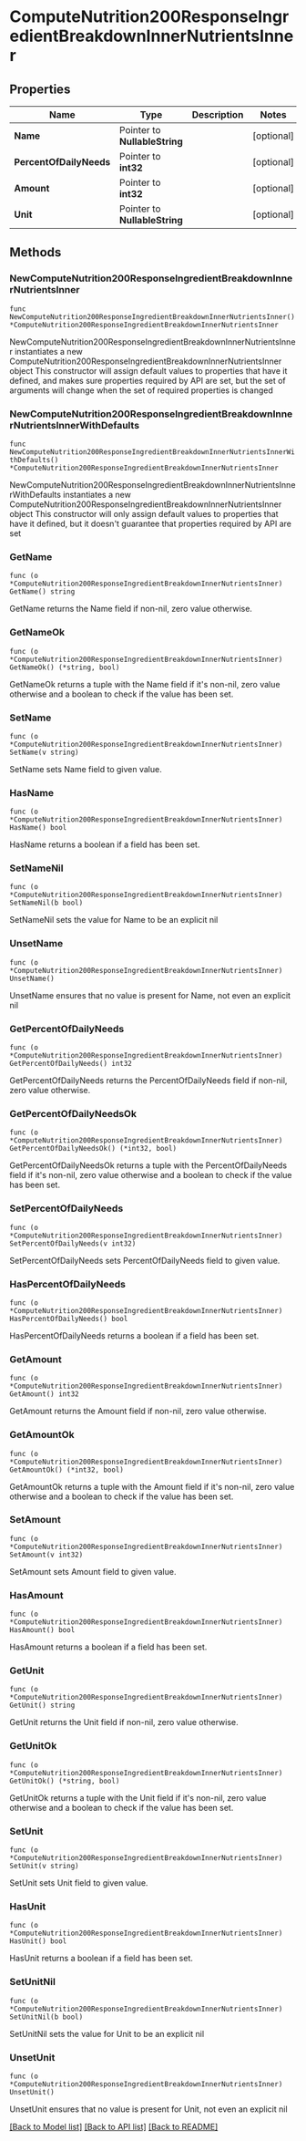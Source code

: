 # ComputeNutrition200ResponseIngredientBreakdownInnerNutrientsInner

## Properties

Name | Type | Description | Notes
------------ | ------------- | ------------- | -------------
**Name** | Pointer to **NullableString** |  | [optional] 
**PercentOfDailyNeeds** | Pointer to **int32** |  | [optional] 
**Amount** | Pointer to **int32** |  | [optional] 
**Unit** | Pointer to **NullableString** |  | [optional] 

## Methods

### NewComputeNutrition200ResponseIngredientBreakdownInnerNutrientsInner

`func NewComputeNutrition200ResponseIngredientBreakdownInnerNutrientsInner() *ComputeNutrition200ResponseIngredientBreakdownInnerNutrientsInner`

NewComputeNutrition200ResponseIngredientBreakdownInnerNutrientsInner instantiates a new ComputeNutrition200ResponseIngredientBreakdownInnerNutrientsInner object
This constructor will assign default values to properties that have it defined,
and makes sure properties required by API are set, but the set of arguments
will change when the set of required properties is changed

### NewComputeNutrition200ResponseIngredientBreakdownInnerNutrientsInnerWithDefaults

`func NewComputeNutrition200ResponseIngredientBreakdownInnerNutrientsInnerWithDefaults() *ComputeNutrition200ResponseIngredientBreakdownInnerNutrientsInner`

NewComputeNutrition200ResponseIngredientBreakdownInnerNutrientsInnerWithDefaults instantiates a new ComputeNutrition200ResponseIngredientBreakdownInnerNutrientsInner object
This constructor will only assign default values to properties that have it defined,
but it doesn't guarantee that properties required by API are set

### GetName

`func (o *ComputeNutrition200ResponseIngredientBreakdownInnerNutrientsInner) GetName() string`

GetName returns the Name field if non-nil, zero value otherwise.

### GetNameOk

`func (o *ComputeNutrition200ResponseIngredientBreakdownInnerNutrientsInner) GetNameOk() (*string, bool)`

GetNameOk returns a tuple with the Name field if it's non-nil, zero value otherwise
and a boolean to check if the value has been set.

### SetName

`func (o *ComputeNutrition200ResponseIngredientBreakdownInnerNutrientsInner) SetName(v string)`

SetName sets Name field to given value.

### HasName

`func (o *ComputeNutrition200ResponseIngredientBreakdownInnerNutrientsInner) HasName() bool`

HasName returns a boolean if a field has been set.

### SetNameNil

`func (o *ComputeNutrition200ResponseIngredientBreakdownInnerNutrientsInner) SetNameNil(b bool)`

 SetNameNil sets the value for Name to be an explicit nil

### UnsetName
`func (o *ComputeNutrition200ResponseIngredientBreakdownInnerNutrientsInner) UnsetName()`

UnsetName ensures that no value is present for Name, not even an explicit nil
### GetPercentOfDailyNeeds

`func (o *ComputeNutrition200ResponseIngredientBreakdownInnerNutrientsInner) GetPercentOfDailyNeeds() int32`

GetPercentOfDailyNeeds returns the PercentOfDailyNeeds field if non-nil, zero value otherwise.

### GetPercentOfDailyNeedsOk

`func (o *ComputeNutrition200ResponseIngredientBreakdownInnerNutrientsInner) GetPercentOfDailyNeedsOk() (*int32, bool)`

GetPercentOfDailyNeedsOk returns a tuple with the PercentOfDailyNeeds field if it's non-nil, zero value otherwise
and a boolean to check if the value has been set.

### SetPercentOfDailyNeeds

`func (o *ComputeNutrition200ResponseIngredientBreakdownInnerNutrientsInner) SetPercentOfDailyNeeds(v int32)`

SetPercentOfDailyNeeds sets PercentOfDailyNeeds field to given value.

### HasPercentOfDailyNeeds

`func (o *ComputeNutrition200ResponseIngredientBreakdownInnerNutrientsInner) HasPercentOfDailyNeeds() bool`

HasPercentOfDailyNeeds returns a boolean if a field has been set.

### GetAmount

`func (o *ComputeNutrition200ResponseIngredientBreakdownInnerNutrientsInner) GetAmount() int32`

GetAmount returns the Amount field if non-nil, zero value otherwise.

### GetAmountOk

`func (o *ComputeNutrition200ResponseIngredientBreakdownInnerNutrientsInner) GetAmountOk() (*int32, bool)`

GetAmountOk returns a tuple with the Amount field if it's non-nil, zero value otherwise
and a boolean to check if the value has been set.

### SetAmount

`func (o *ComputeNutrition200ResponseIngredientBreakdownInnerNutrientsInner) SetAmount(v int32)`

SetAmount sets Amount field to given value.

### HasAmount

`func (o *ComputeNutrition200ResponseIngredientBreakdownInnerNutrientsInner) HasAmount() bool`

HasAmount returns a boolean if a field has been set.

### GetUnit

`func (o *ComputeNutrition200ResponseIngredientBreakdownInnerNutrientsInner) GetUnit() string`

GetUnit returns the Unit field if non-nil, zero value otherwise.

### GetUnitOk

`func (o *ComputeNutrition200ResponseIngredientBreakdownInnerNutrientsInner) GetUnitOk() (*string, bool)`

GetUnitOk returns a tuple with the Unit field if it's non-nil, zero value otherwise
and a boolean to check if the value has been set.

### SetUnit

`func (o *ComputeNutrition200ResponseIngredientBreakdownInnerNutrientsInner) SetUnit(v string)`

SetUnit sets Unit field to given value.

### HasUnit

`func (o *ComputeNutrition200ResponseIngredientBreakdownInnerNutrientsInner) HasUnit() bool`

HasUnit returns a boolean if a field has been set.

### SetUnitNil

`func (o *ComputeNutrition200ResponseIngredientBreakdownInnerNutrientsInner) SetUnitNil(b bool)`

 SetUnitNil sets the value for Unit to be an explicit nil

### UnsetUnit
`func (o *ComputeNutrition200ResponseIngredientBreakdownInnerNutrientsInner) UnsetUnit()`

UnsetUnit ensures that no value is present for Unit, not even an explicit nil

[[Back to Model list]](../README.md#documentation-for-models) [[Back to API list]](../README.md#documentation-for-api-endpoints) [[Back to README]](../README.md)


